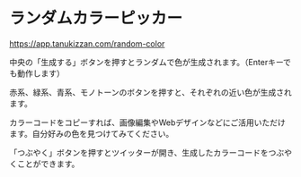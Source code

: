 # ランダムカラーピッカー

https://app.tanukizzan.com/random-color

中央の「生成する」ボタンを押すとランダムで色が生成されます。（Enterキーでも動作します）

赤系、緑系、青系、モノトーンのボタンを押すと、それぞれの近い色が生成されます。

カラーコードをコピーすれば、画像編集やWebデザインなどにご活用いただけます。自分好みの色を見つけてみてください。

「つぶやく」ボタンを押すとツイッターが開き、生成したカラーコードをつぶやくことができます。